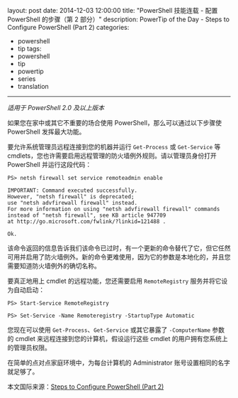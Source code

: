 layout: post
date: 2014-12-03 12:00:00
title: "PowerShell 技能连载 - 配置 PowerShell 的步骤（第 2 部分）"
description: PowerTip of the Day - Steps to Configure PowerShell (Part 2)
categories:
- powershell
- tip
tags:
- powershell
- tip
- powertip
- series
- translation
---
_适用于 PowerShell 2.0 及以上版本_

如果您在家中或其它不重要的场合使用 PowerShell，那么可以通过以下步骤使 PowerShell 发挥最大功能。

要允许系统管理员远程连接到您的机器并运行 `Get-Process` 或 `Get-Service` 等 cmdlets，您也许需要启用远程管理的防火墙例外规则。请以管理员身份打开 PowerShell 并运行这段代码：

```
PS> netsh firewall set service remoteadmin enable

IMPORTANT: Command executed successfully.
However, "netsh firewall" is deprecated;
use "netsh advfirewall firewall" instead.
For more information on using "netsh advfirewall firewall" commands
instead of "netsh firewall", see KB article 947709
at http://go.microsoft.com/fwlink/?linkid=121488 .

Ok.
```

该命令返回的信息告诉我们该命令已过时，有一个更新的命令替代了它，但它任然可用并启用了防火墙例外。新的命令更难使用，因为它的参数是本地化的，并且您需要知道防火墙例外的确切名称。

要真正地用上 cmdlet 的远程功能，您还需要启用 `RemoteRegistry` 服务并将它设为自动启动：

```
PS> Start-Service RemoteRegistry

PS> Set-Service -Name Remoteregistry -StartupType Automatic
```

您现在可以使用 `Get-Process`、`Get-Service` 或其它暴露了 `-ComputerName` 参数的 cmdlet 来远程连接到您的计算机，假设运行这些 cmdlet 的用户拥有您系统上的管理员权限。

在简单的点对点家庭环境中，为每台计算机的 Administrator 账号设置相同的名字就足够了。

<!--more-->
本文国际来源：[Steps to Configure PowerShell (Part 2)](http://community.idera.com/powershell/powertips/b/tips/posts/steps-to-configure-powershell-part-2)
